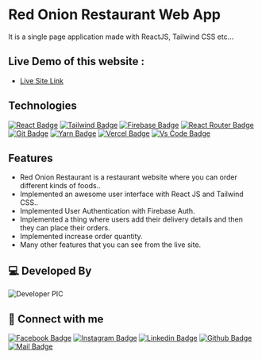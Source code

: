 # Red Onion Restaurant Web App

It is a single page application made with ReactJS, Tailwind CSS etc...

## Live Demo of this website :

- [Live Site Link](#)

## Technologies

[![React Badge](https://img.shields.io/badge/React-20232A?style=for-the-badge&logo=react&logoColor=61DAFB)](https://github.com/19smabtahinoor)
[![Tailwind Badge](https://img.shields.io/badge/Tailwind_CSS-38B2AC?style=for-the-badge&logo=tailwind-css&logoColor=white)](https://github.com/19smabtahinoor)
[![Firebase Badge](https://img.shields.io/badge/Firebase-FFCB2B?style=for-the-badge&logo=firebase&logoColor=white)](https://github.com/19smabtahinoor)
[![React Router Badge](https://img.shields.io/badge/React_Router-CA4245?style=for-the-badge&logo=react-router&logoColor=white)](https://github.com/19smabtahinoor)
[![Git Badge](https://img.shields.io/badge/git-f34f29?style=for-the-badge&logo=git&logoColor=white)](https://github.com/19smabtahinoor)
[![Yarn Badge](https://img.shields.io/badge/yarn-0078D6?style=for-the-badge&logo=yarn&logoColor=white)](https://github.com/19smabtahinoor)
[![Vercel Badge](https://img.shields.io/badge/vercel-000?style=for-the-badge&logo=vercel&logoColor=white)](https://github.com/19smabtahinoor)
[![Vs Code Badge](https://img.shields.io/badge/Visual_Studio_Code-0078D6?style=for-the-badge&logo=visualstudiocode&logoColor=white)](https://github.com/19smabtahinoor)

## Features

- Red Onion Restaurant is a restaurant website  where you can order different kinds of foods..
- Implemented an awesome user interface  with React JS and Tailwind CSS..
- Implemented User Authentication with Firebase Auth.
- Implemented a thing where users add their delivery details and then they can place their orders.
- Implemented increase order quantity.
- Many other features that you can see from the live site.


## 💻 Developed By

![Developer PIC](https://avatars.githubusercontent.com/u/64232397?s=48&v=4)

## 🚀 Connect with me

[![Facebook Badge](https://img.shields.io/badge/Facebook-1877F2?style=for-the-badge&logo=facebook&logoColor=white)](https://facebook.com/divuzki)
[![Instagram Badge](https://img.shields.io/badge/Instagram-E4405F?style=for-the-badge&logo=instagram&logoColor=white)](https://instagram.com/heisdivuzki)
[![Linkedin Badge](https://img.shields.io/badge/LinkedIn-0077B5?style=for-the-badge&logo=linkedin&logoColor=white)](https://linkedin.com/in/divuzki)
[![Github Badge](https://img.shields.io/badge/GitHub-100000?style=for-the-badge&logo=github&logoColor=white)](https://github.com/divuzki)
[![Mail Badge](https://img.shields.io/badge/Gmail-D14836?style=for-the-badge&logo=gmail&logoColor=white)](mailto:divuzki@gmail.com)

